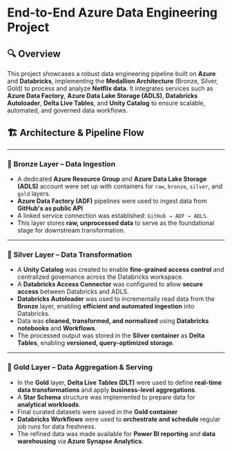 # End-to-End Azure Data Engineering Project

## 🔍 **Overview**

This project showcases a robust data engineering pipeline built on **Azure** and **Databricks**, implementing the **Medallion Architecture** (Bronze, Silver, Gold) to process and analyze **Netflix data**. It integrates services such as **Azure Data Factory**, **Azure Data Lake Storage (ADLS)**, **Databricks Autoloader**, **Delta Live Tables**, and **Unity Catalog** to ensure scalable, automated, and governed data workflows.


## 🏗️ Architecture & Pipeline Flow

---

### 🥉 Bronze Layer – Data Ingestion

- A dedicated **Azure Resource Group** and **Azure Data Lake Storage (ADLS)** account were set up with containers for `raw`, `bronze`, `silver`, and `gold` layers.
- **Azure Data Factory (ADF)** pipelines were used to ingest data from **GitHub's  as public API**
- A linked service connection was established: `GitHub → ADF → ADLS`.
- This layer stores **raw, unprocessed data** to serve as the foundational stage for downstream transformation.

---

### 🥈 Silver Layer – Data Transformation

- A **Unity Catalog** was created to enable **fine-grained access control** and centralized governance across the Databricks workspace.
- A **Databricks Access Connector** was configured to allow **secure access** between Databricks and ADLS.
- **Databricks Autoloader** was used to incrementally read data from the **Bronze** layer, enabling **efficient and automated ingestion** into Databricks.
- Data was **cleaned, transformed, and normalized** using **Databricks notebooks** and **Workflows**.
- The processed output was stored in the **Silver container** as **Delta Tables**, enabling **versioned, query-optimized storage**.

---

### 🥇 Gold Layer – Data Aggregation & Serving

- In the **Gold** layer, **Delta Live Tables (DLT)** were used to define **real-time data transformations** and apply **business-level aggregations**.
- A **Star Schema** structure was implemented to prepare data for **analytical workloads**.
- Final curated datasets were saved in the **Gold container** 
- **Databricks Workflows** were used to **orchestrate and schedule** regular job runs for data freshness.
- The refined data was made available for **Power BI reporting** and **data warehousing** via **Azure Synapse Analytics**.
